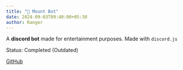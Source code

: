 ```yaml
---
title: "🗻 Mount Bot"
date: 2024-09-03T09:40:00+05:30
author: Ranger
---
```

A __discord bot__ made for entertainment purposes.
Made with `discord.js`

Status: Completed (Outdated)

[GitHub](https://github.com/Ranger-NF/Mount-JS)
